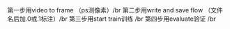 第一步用video to frame （ps测像素）/br
第二步用write and save flow （文件名后加.0或.1标注）/br
第三步用start train训练 /br
第四步用evaluate验证 /br
